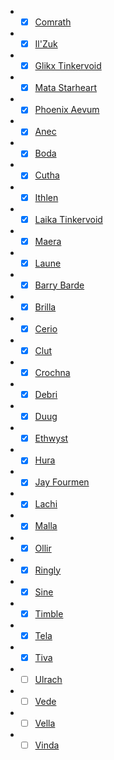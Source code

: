 - - [x] [Comrath](app://obsidian.md/Compendium/NPCs/Major%20NPCs/Comrath.md)
    
- - [x] [Il'Zuk](app://obsidian.md/Compendium/NPCs/Major%20NPCs/Il'Zuk.md)
    
- - [x] [Glikx Tinkervoid](app://obsidian.md/Compendium/NPCs/Major%20NPCs/Glikx%20Tinkervoid.md)
    
- - [x] [Mata Starheart](app://obsidian.md/Compendium/NPCs/Major%20NPCs/Mata%20Starheart.md)
    
- - [x] [Phoenix Aevum](app://obsidian.md/Compendium/NPCs/Major%20NPCs/Phoenix%20Aevum.md)
    
- - [x] [Anec](app://obsidian.md/Compendium/NPCs/Moderate%20NPCs/Anec.md)
    
- - [x] [Boda](app://obsidian.md/Compendium/NPCs/Moderate%20NPCs/Boda.md)
    
- - [x] [Cutha](app://obsidian.md/Compendium/NPCs/Moderate%20NPCs/Cutha.md)
    
- - [x] [Ithlen](app://obsidian.md/Compendium/NPCs/Moderate%20NPCs/Ithlen.md)
    
- - [x] [Laika Tinkervoid](app://obsidian.md/Compendium/NPCs/Moderate%20NPCs/Laika%20Tinkervoid.md)
    
- - [x] [Maera](app://obsidian.md/Compendium/NPCs/Moderate%20NPCs/Maera.md)
    
- - [x] [Laune](app://obsidian.md/Compendium/NPCs/Moderate%20NPCs/Laune.md)
    
- - [x] [Barry Barde](app://obsidian.md/Compendium/NPCs/Minor%20NPCs/Barry%20Barde.md)
    
- - [x] [Brilla](app://obsidian.md/Compendium/NPCs/Minor%20NPCs/Brilla.md)
    
- - [x] [Cerio](app://obsidian.md/Compendium/NPCs/Minor%20NPCs/Cerio.md)
    
- - [x] [Clut](app://obsidian.md/Compendium/NPCs/Minor%20NPCs/Clut.md)
    
- - [x] [Crochna](app://obsidian.md/Compendium/NPCs/Minor%20NPCs/Crochna.md)
    
- - [x] [Debri](app://obsidian.md/Compendium/NPCs/Minor%20NPCs/Debri.md)
    
- - [x] [Duug](app://obsidian.md/Compendium/NPCs/Minor%20NPCs/Duug.md)
    
- - [x] [Ethwyst](app://obsidian.md/Compendium/NPCs/Minor%20NPCs/Ethwyst.md)
    
- - [x] [Hura](app://obsidian.md/Compendium/NPCs/Minor%20NPCs/Hura.md)
    
- - [x] [Jay Fourmen](app://obsidian.md/Compendium/NPCs/Minor%20NPCs/Jay%20Fourmen.md)
    
- - [x] [Lachi](app://obsidian.md/Compendium/NPCs/Minor%20NPCs/Lachi.md)
    
- - [x] [Malla](app://obsidian.md/Compendium/NPCs/Minor%20NPCs/Malla.md)
    
- - [x] [Ollir](app://obsidian.md/Compendium/NPCs/Minor%20NPCs/Ollir.md)
    
- - [x] [Ringly](app://obsidian.md/Compendium/NPCs/Minor%20NPCs/Ringly.md)
    
- - [x] [Sine](app://obsidian.md/Compendium/NPCs/Minor%20NPCs/Sine.md)
    
- - [x] [Timble](app://obsidian.md/Compendium/NPCs/Minor%20NPCs/Timble.md)
    
- - [x] [Tela](app://obsidian.md/Compendium/NPCs/Minor%20NPCs/Tela.md)
    
- - [x] [Tiva](app://obsidian.md/Compendium/NPCs/Minor%20NPCs/Tiva.md)
    
- - [ ] [Ulrach](app://obsidian.md/Compendium/NPCs/Minor%20NPCs/Ulrach.md)
    
- - [ ] [Vede](app://obsidian.md/Compendium/NPCs/Minor%20NPCs/Vede.md)
    
- - [ ] [Vella](app://obsidian.md/Compendium/NPCs/Minor%20NPCs/Vella.md)
    
- - [ ] [Vinda](app://obsidian.md/Compendium/NPCs/Minor%20NPCs/Vinda.md)